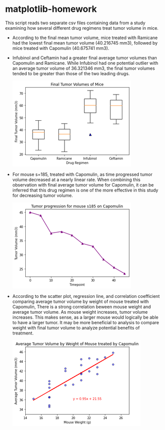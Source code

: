 # matplotlib-homework
This script reads two separate csv files containing data from a study examining how several different drug regimens treat tumor volume in mice. 

  * According to the final mean tumor volume, mice treated with Ramicane had the lowest final mean tumor volume (40.216745 mm3), 
  followed by mice treated with Capomulin (40.675741 mm3).

  * Infubinol and Ceftamin had a greater final average tumor volumes than Capomulin and Ramicane. While Infubinol had one potential outlier with an average tumor     volume of 36.321346 mm3, the final tumor volumes tended to be greater than those of the two leading drugs. 
  
       ![final_tumor_boxplot.png](final_tumor_boxplot.png?raw=true "Title")

  * For mouse s=185, treated with Capomulin, as time progressed tumor volume decreased at a nearly linear rate. When combining this observation with final average tumor volume for Capomulin, it can be inferred that this drug regimen is one of the more effective in this study for decreasing tumor volume. 

      ![mouse_progression.png](mouse_progression.png?raw=true "Title")

  * According to the scatter plot, regression line, and correlation coefficient comparing average tumor volume by weight of mouse treated with Capomulin,
  There is a strong correlation beween mouse weight and average tumor volume. As mouse weight increases, tumor volume increases. This makes sense, 
  as a larger mouse would logically be able to have a larger tumor. It may be more beneficial to analysis to compare weight with final tumor volume to 
  analyze potential benefits of treatment. 
  
      ![scatter_plot.png](scatter_plot.png?raw=true "Title")
